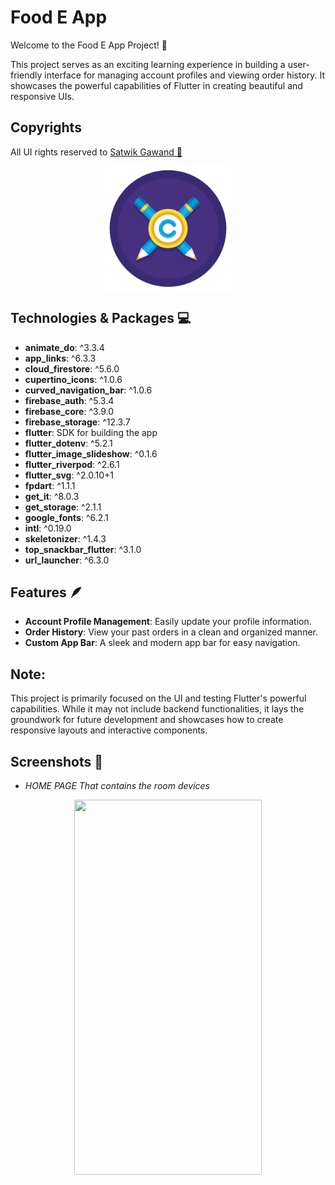 # Food E App
Welcome to the Food E App Project! 🎉

This project serves as an exciting learning experience in building a user-friendly interface for managing account profiles and viewing order history. It showcases the powerful capabilities of Flutter in creating beautiful and responsive UIs.

## Copyrights
All UI rights reserved to [Satwik Gawand 🦄](https://bento.me/satwikgawand)
<div align='center'>
   <a href="https://bento.me/satwikgawand"><img src="screen_shots/copyright.png" align="center" height="200" width="200" ></a>
</div>

## Technologies & Packages 💻
- **animate_do**: ^3.3.4
- **app_links**: ^6.3.3
- **cloud_firestore**: ^5.6.0
- **cupertino_icons**: ^1.0.6
- **curved_navigation_bar**: ^1.0.6
- **firebase_auth**: ^5.3.4
- **firebase_core**: ^3.9.0
- **firebase_storage**: ^12.3.7
- **flutter**: SDK for building the app
- **flutter_dotenv**: ^5.2.1
- **flutter_image_slideshow**: ^0.1.6
- **flutter_riverpod**: ^2.6.1
- **flutter_svg**: ^2.0.10+1
- **fpdart**: ^1.1.1
- **get_it**: ^8.0.3
- **get_storage**: ^2.1.1
- **google_fonts**: ^6.2.1
- **intl**: ^0.19.0
- **skeletonizer**: ^1.4.3
- **top_snackbar_flutter**: ^3.1.0
- **url_launcher**: ^6.3.0

## Features 🪶
- **Account Profile Management**: Easily update your profile information.
- **Order History**: View your past orders in a clean and organized manner.
- **Custom App Bar**: A sleek and modern app bar for easy navigation.

## Note:
This project is primarily focused on the UI and testing Flutter's powerful capabilities. While it may not include backend functionalities, it lays the groundwork for future development and showcases how to create responsive layouts and interactive components.

## Screenshots 📸
- *HOME PAGE That contains the room devices*

<div align='center'>
   <a href="url"><img src="" align="center" height="600" width="300" ></a>
</div>

